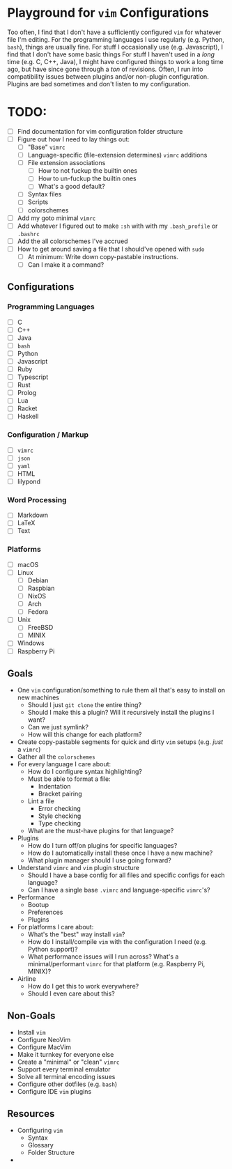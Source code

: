 # Playground for `vim` Configurations
Too often, I find that I don't have a sufficiently configured `vim` for whatever file I'm editing. 
For the programming languages I use regularly (e.g. Python, `bash`), things are usually fine.
For stuff I occasionally use (e.g. Javascript), I find that I don't have some basic things 
For stuff I haven't used in a _long_ time (e.g. C, C++, Java), I might have configured things to work a long time ago, but have since gone through a _ton_ of revisions.
Often, I run into compatibility issues between plugins and/or non-plugin configuration.
Plugins are bad sometimes and don't listen to my configuration.

# TODO:
- [ ] Find documentation for vim configuration folder structure
- [ ] Figure out how I need to lay things out:
  - [ ] "Base" `vimrc`
  - [ ] Language-specific (file-extension determines) `vimrc` additions
  - [ ] File extension associations
      - [ ] How to not fuckup the builtin ones
      - [ ] How to un-fuckup the builtin ones
      - [ ] What's a good default?
  - [ ] Syntax files
  - [ ] Scripts
  - [ ] colorschemes
- [ ] Add my goto minimal `vimrc`
- [ ] Add whatever I figured out to make `:sh` with with my `.bash_profile` or `.bashrc`
- [ ] Add the all colorschemes I've accrued
- [ ] How to get around saving a file that I should've opened with `sudo`
    - [ ] At minimum: Write down copy-pastable instructions.
    - [ ] Can I make it a command?

## Configurations
### Programming Languages
- [ ] C
- [ ] C++
- [ ] Java
- [ ] `bash`
- [ ] Python
- [ ] Javascript
- [ ] Ruby
- [ ] Typescript
- [ ] Rust
- [ ] Prolog
- [ ] Lua
- [ ] Racket
- [ ] Haskell

### Configuration / Markup
- [ ] `vimrc`
- [ ] `json`
- [ ] `yaml`
- [ ] HTML
- [ ] lilypond

### Word Processing
- [ ] Markdown
- [ ] LaTeX
- [ ] Text

### Platforms
- [ ] macOS
- [ ] Linux
  - [ ] Debian
  - [ ] Raspbian
  - [ ] NixOS
  - [ ] Arch
  - [ ] Fedora
- [ ] Unix
  - [ ] FreeBSD
  - [ ] MINIX
- [ ] Windows
- [ ] Raspberry Pi

## Goals
- One `vim` configuration/something to rule them all that's easy to install on new machines
  - Should I just `git clone` the entire thing?
  - Should I make this a plugin? Will it recursively install the plugins I want?
  - Can we just symlink?
  - How will this change for each platform?
- Create copy-pastable segments for quick and dirty `vim` setups (e.g. _just_ a `vimrc`)
- Gather all the `colorschemes`
- For every language I care about:
  - How do I configure syntax highlighting?
  - Must be able to format a file:
    - Indentation
    - Bracket pairing
  - Lint a file
    - Error checking
    - Style checking
    - Type checking
  - What are the must-have plugins for that language?
- Plugins
  - How do I turn off/on plugins for specific languages?
  - How do I automatically install these once I have a new machine?
  - What plugin manager should I use going forward?
- Understand `vimrc` and `vim` plugin structure
  - Should I have a base config for all files and specific configs for each language?
  - Can I have a single base `.vimrc` and language-specific `vimrc`'s?
- Performance
  - Bootup
  - Preferences
  - Plugins
- For platforms I care about:
  - What's the "best" way install `vim`?
  - How do I install/compile `vim` with the configuration I need (e.g. Python support)?
  - What performance issues will I run across? What's a minimal/performant `vimrc` for that platform (e.g. Raspberry Pi, MINIX)?
- Airline
  - How do I get this to work everywhere?
  - Should I even care about this?
 
## Non-Goals
- Install `vim`
- Configure NeoVim
- Configure MacVim
- Make it turnkey for everyone else
- Create a "minimal" or "clean" `vimrc`
- Support every terminal emulator
- Solve all terminal encoding issues
- Configure other dotfiles (e.g. `bash`)
- Configure IDE `vim` plugins

## Resources
- Configuring `vim`
  - Syntax
  - Glossary
  - Folder Structure
- 
